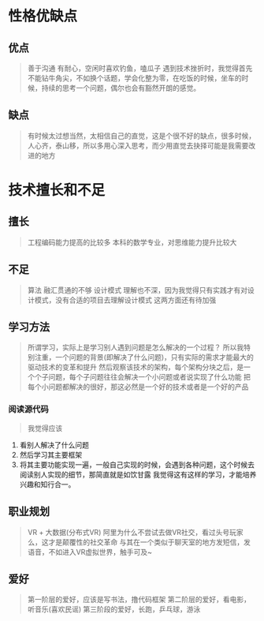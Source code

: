 # 性格优缺点
## 优点
> 善于沟通
> 有耐心，空闲时喜欢钓鱼，嗑瓜子
> 遇到技术挫折时，我觉得首先不能钻牛角尖，不如换个话题，学会化整为零，在吃饭的时候，坐车的时候，持续的思考一个问题，偶尔也会有豁然开朗的感觉。

## 缺点
> 有时候太过想当然，太相信自己的直觉，这是个很不好的缺点，很多时候，人心齐，泰山移，所以多用心深入思考，而少用直觉去抉择可能是我需要改进的地方


# 技术擅长和不足
## 擅长
> 工程编码能力提高的比较多
> 本科的数学专业，对思维能力提升比较大

## 不足
> 算法 融汇贯通的不够
> 设计模式 理解也不深，因为我觉得只有实践才有对设计模式，没有合适的项目去理解设计模式
> 这两方面还有待加强


## 学习方法
> 所谓学习，实际上是学习别人遇到问题是怎么解决的一个过程？
> 所以我特别注重，一个问题的背景(即解决了什么问题)，只有实际的需求才能最大的驱动技术的变革和提升
> 然后观察该技术的架构，每个架构分块之后，是一个个子问题，每个子问题往往会解决一个小问题或者说实现了什么功能
> 把每个小问题都解决的很好，那这必然是一个好的技术或者是一个好的产品

### 阅读源代码
> 我觉得应该
1. 看别人解决了什么问题
2. 然后学习其主要框架
3. 将其主要功能实现一遍，一般自己实现的时候，会遇到各种问题，这个时候去阅读别人实现的细节，那简直就是如饮甘露
我觉得这有这样的学习，才能培养兴趣和知行合一。

## 职业规划
> VR + 大数据(分布式VR)
> 阿里为什么不尝试去做VR社交，看过头号玩家么，这才是颠覆性的社交革命
> 与其在一个类似于聊天室的地方发短信，发语音，不如进入VR虚拟世界，触手可及~


## 爱好
> 第一阶层的爱好，应该是写书法，撸代码框架
> 第二阶层的爱好，看电影，听音乐(喜欢民谣)
> 第三阶段的爱好，长跑，乒乓球，游泳